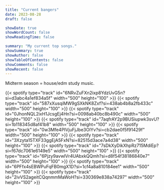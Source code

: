 ```yaml
---
title: "Current bangers"
date: 2023-08-28
draft: false

showDate: true
showWordCount: false
showReadingTime: false

summary: "My current top songs."
showSummary: true
showAuthor: false
showTableOfContents: false
showComments: false
showRecent: false
---
```

Midterm season = house/edm study music.

<!-- leave me like this-->{{< spotify type="track" id="6NRvZuFXn2ixp8YdzUvG5n?si=d3abc4a1ef834a5f" width="500" height="100" >}} 
<!--what a life-->{{< spotify type="track" id="587xXusqiMW9gSXkNK8Zxf?si=438ab4b8a2fb433c" width="500" height="100" >}} 
<!-- war-->{{< spotify type="track" id="0JhonNQL2ixH1JcsgEj4Hn?si=0098ab40bc8b490c" width="500" height="100" >}} 
<!-- fps-->{{< spotify type="track" id="7aqfrAY2p9BUSiupwk3svU?si=1b118345d8af41b8" width="500" height="100" >}} 
<!-- 8am in charlotte-->{{< spotify type="track" id="0w3Mfe4PIVjuFjJbe3OlYv?si=cb2dae0f5f91429f" width="500" height="100" >}} 
<!-- glitch-->{{< spotify type="track" id="3Xzyta15TXF33ggEjA5FxN?si=82515d3ace7a4d38" width="500" height="100" >}} 
<!-- puppet show-->{{< spotify type="track" id="7sDkXyDikXhpRz715MdiEp?si=f67dc7061e6149e5" width="500" height="100" >}} 
<!-- new dance-->{{< spotify type="track" id="6Pjzy9avwlVr4UAbxkQQmh?si=d8f54f38186840e7" width="500" height="100" >}} 
<!-- glassy-->{{< spotify type="track" id="6PFfx4sEBWPuFqFB0mgX1D?si=1cf4a8a810184ee1" width="500" height="100" >}} 
<!-- girls capitalism-->{{< spotify type="track" id="2ivVS2ageitCQqnmmMaWoH?si=330369e838a74297" width="500" height="100" >}} 